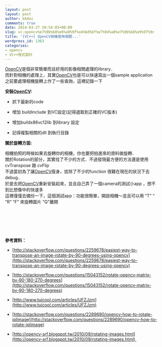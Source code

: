 ```yaml
---
layout: post
layout: post
author: kkdai
comments: true
date: 2014-03-27 10:54:03+00:00
slug: vc-opencv%e7%9b%b8%e6%a9%9f%e4%bd%bf%e7%94%a8%e7%9b%b8%e9%97%9c
title: '[VC++] OpenCV相機使用相關...'
wordpress_id: 1363
categories:
- opencv
- VC++程式設計
---
```


[OpenCV](http://opencv.org/)是個非常簡單而且好用的影像相關處理的library．  
而針對相機的處理上，其實[OpenCV](http://opencv.org/)也是可以快速寫出一個sample application  
之前要處理相機旋轉上作了一些查詢，這裡記錄一下




**安裝[OpenCV](http://opencv.org/):**






  * 抓下最新的code


  * 增加 buildinclude 到VC設定(記得選取到正確的VC版本)


  * 增加buildx86vc12lib 到library 設定


  * 記得複製相關的dll 到執行目錄




**關於旋轉方面:**




相機拍照的時候如果去旋轉你的相機，你也要把拍進來的資料做旋轉．  
關於Rotation的部分，其實找了不少的方式．不過發現最方便的方法還是使用cvTranspose 跟 cvFlip  
不過當初為了讓[OpenCV](http://opencv.org/)瘦身，拔除了不少的function 很難在現在的狀況下去debug．  
於是去把[OpenCV](http://opencv.org/)重新安裝起來，並且自己弄了一個camera的測試小app ，想不到比想像中的快速多  
這裡僅僅去備份一下，這個測試app：功能很簡單，開啟相機～並且可以用 “T” “ “R” “F” 來旋轉圖片 “Q"離開 




 




 






 




**參考資料：** 






  * [http://stackoverflow.com/questions/2259678/easiest-way-to-transpose-an-image-rotate-by-90-degrees-using-opencv](http://stackoverflow.com/questions/2259678/easiest-way-to-transpose-an-image-rotate-by-90-degrees-using-opencv)


  * [http://stackoverflow.com/questions/15043152/rotate-opencv-matrix-by-90-180-270-degrees](http://stackoverflow.com/questions/15043152/rotate-opencv-matrix-by-90-180-270-degrees)


  * [http://www.tuicool.com/articles/UFZJzm](http://www.tuicool.com/articles/UFZJzm)


  * [http://stackoverflow.com/questions/2289690/opencv-how-to-rotate-iplimage](http://stackoverflow.com/questions/2289690/opencv-how-to-rotate-iplimage)


  * [http://opencv-srf.blogspot.tw/2010/09/rotating-images.html](http://opencv-srf.blogspot.tw/2010/09/rotating-images.html) 


